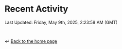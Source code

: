 # Recent Activity

<!--RECENT_ACTIVITY:start-->
<!--RECENT_ACTIVITY:end-->

<!--RECENT_ACTIVITY:last_update-->
Last Updated: Friday, May 9th, 2025, 2:23:58 AM (GMT)
<!--RECENT_ACTIVITY:last_update_end-->

<br>

↩️ [Back to the home page](/README.md)

